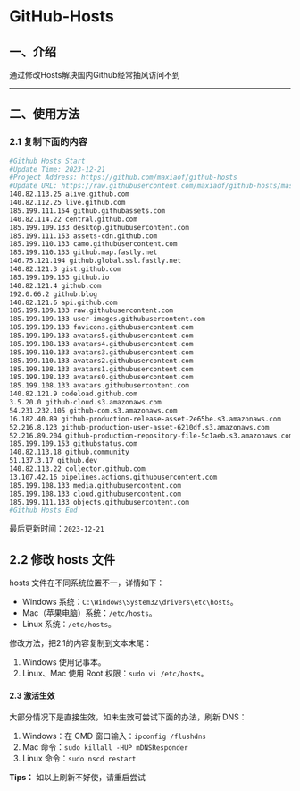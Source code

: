 # GitHub-Hosts

## 一、介绍
通过修改Hosts解决国内Github经常抽风访问不到

---

## 二、使用方法

### 2.1 复制下面的内容
```bash
#Github Hosts Start
#Update Time: 2023-12-21
#Project Address: https://github.com/maxiaof/github-hosts
#Update URL: https://raw.githubusercontent.com/maxiaof/github-hosts/master/hosts
140.82.113.25 alive.github.com
140.82.112.25 live.github.com
185.199.111.154 github.githubassets.com
140.82.114.22 central.github.com
185.199.109.133 desktop.githubusercontent.com
185.199.111.153 assets-cdn.github.com
185.199.110.133 camo.githubusercontent.com
185.199.110.133 github.map.fastly.net
146.75.121.194 github.global.ssl.fastly.net
140.82.121.3 gist.github.com
185.199.109.153 github.io
140.82.121.4 github.com
192.0.66.2 github.blog
140.82.121.6 api.github.com
185.199.109.133 raw.githubusercontent.com
185.199.109.133 user-images.githubusercontent.com
185.199.109.133 favicons.githubusercontent.com
185.199.109.133 avatars5.githubusercontent.com
185.199.108.133 avatars4.githubusercontent.com
185.199.110.133 avatars3.githubusercontent.com
185.199.110.133 avatars2.githubusercontent.com
185.199.108.133 avatars1.githubusercontent.com
185.199.108.133 avatars0.githubusercontent.com
185.199.108.133 avatars.githubusercontent.com
140.82.121.9 codeload.github.com
3.5.20.0 github-cloud.s3.amazonaws.com
54.231.232.105 github-com.s3.amazonaws.com
16.182.40.89 github-production-release-asset-2e65be.s3.amazonaws.com
52.216.8.123 github-production-user-asset-6210df.s3.amazonaws.com
52.216.89.204 github-production-repository-file-5c1aeb.s3.amazonaws.com
185.199.109.153 githubstatus.com
140.82.113.18 github.community
51.137.3.17 github.dev
140.82.113.22 collector.github.com
13.107.42.16 pipelines.actions.githubusercontent.com
185.199.108.133 media.githubusercontent.com
185.199.108.133 cloud.githubusercontent.com
185.199.111.133 objects.githubusercontent.com
#Github Hosts End

```
最后更新时间：`2023-12-21`

## 2.2 修改 hosts 文件
hosts 文件在不同系统位置不一，详情如下：
- Windows 系统：`C:\Windows\System32\drivers\etc\hosts`。
- Mac（苹果电脑）系统：`/etc/hosts`。
- Linux 系统：`/etc/hosts`。

修改方法，把2.1的内容复制到文本末尾：

1. Windows 使用记事本。
2. Linux、Mac 使用 Root 权限：`sudo vi /etc/hosts`。

#### 2.3 激活生效
大部分情况下是直接生效，如未生效可尝试下面的办法，刷新 DNS：

1. Windows：在 CMD 窗口输入：`ipconfig /flushdns`
2. Mac 命令：`sudo killall -HUP mDNSResponder`
3. Linux 命令：`sudo nscd restart`

**Tips：** 如以上刷新不好使，请重启尝试
